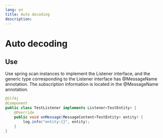 ```yaml
---
lang: en
title: Auto decoding
description: 
---
```

# Auto decoding

## Use
Use spring scan instances to implement the Listener interface, and the generic type corresponding to the Listener interface has @MessageName annotation. The subscription information is located in the @MessageName annotation.

```java
@Slf4j
@Component
public class TestListener implements Listener<TestEntity> {
    @Override
    public void onMessage(MessageContent<TestEntity> entity) {
        log.info("entity:{}", entity);
    }
}
```
